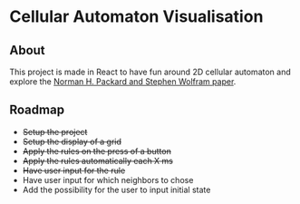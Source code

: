 # Cellular Automaton Visualisation

## About

This project is made in React to have fun around 2D cellular automaton and explore the [Norman H. Packard and Stephen Wolfram paper](http://brainmaps.org/pdf/ca3.pdf).

## Roadmap

- ~~Setup the project~~
- ~~Setup the display of a grid~~
- ~~Apply the rules on the press of a button~~
- ~~Apply the rules automatically each X ms~~
- ~~Have user input for the rule~~
- Have user input for which neighbors to chose 
- Add the possibility for the user to input initial state
